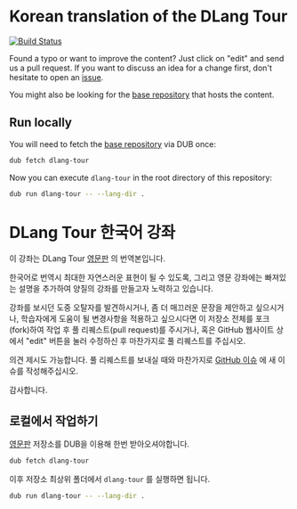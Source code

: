 Korean translation of the DLang Tour
==============================================

[![Build Status](https://travis-ci.org/dlang-tour/korean.svg?branch=master)](https://travis-ci.org/dlang-tour/korean)

Found a typo or want to improve the content?
Just click on "edit" and send us a pull request.
If you want to discuss an idea for a change first,
don't hesitate to open an [issue](https://github.com/dlang-tour/korean/issues).

You might also be looking for the [base repository](https://github.com/dlang-tour/dlang-tour)
that hosts the content.

Run locally
-----------

You will need to fetch the [base repository](https://github.com/dlang-tour/dlang-tour) via DUB once:

```sh
dub fetch dlang-tour
```

Now you can execute `dlang-tour` in the root directory of this repository:

```sh
dub run dlang-tour -- --lang-dir .
```

DLang Tour 한국어 강좌
==============================================

이 강좌는 DLang Tour [영문판](https://github.com/dlang-tour/dlang-tour) 의 번역본입니다.

한국어로 번역시 최대한 자연스러운 표현이 될 수 있도록, 그리고 영문 강좌에는 빠져있는 설명을 추가하여 양질의 강좌를 만들고자 노력하고 있습니다.

강좌를 보시던 도중 오탈자를 발견하시거나, 좀 더 매끄러운 문장을 제안하고 싶으시거나, 학습자에게 도움이 될 변경사항을 적용하고 싶으시다면 이 저장소 전체를 포크(fork)하여 작업 후 풀 리퀘스트(pull request)를 주시거나, 혹은 GitHub 웹사이트 상에서 "edit" 버튼을 눌러 수정하신 후 마찬가지로 풀 리퀘스트를 주십시오.

의견 제시도 가능합니다. 풀 리퀘스트를 보내실 때와 마찬가지로 [GitHub 이슈](https://github.com/dlang-tour/korean/issues) 에 새 이슈를 작성해주십시오.

감사합니다.

로컬에서 작업하기
------------------

[영문판](https://github.com/dlang-tour/dlang-tour) 저장소를 DUB을 이용해 한번 받아오셔야합니다.

```sh
dub fetch dlang-tour
```

이후 저장소 최상위 폴더에서 `dlang-tour` 를 실행하면 됩니다.

```sh
dub run dlang-tour -- --lang-dir .
```

